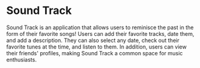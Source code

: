 # Sound Track

Sound Track is an application that allows users to reminisce the past in the form of their favorite songs! Users can add their favorite tracks, date them, and add a description. They can also select any date, check out their favorite tunes at the time, and listen to them. In addition, users can view their friends' profiles, making Sound Track a common space for music enthusiasts.
